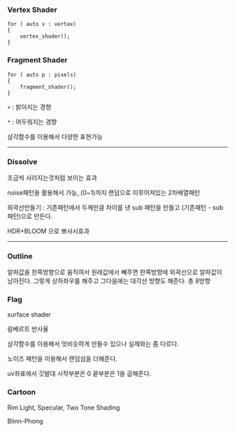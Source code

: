 ### Vertex Shader

```
for ( auto v : vertax)
{
    vertex_shader();
}
```

### Fragment Shader

```
for ( auto p : pixels)
{
    fragment_shader();
}
```

`+` : 밝아지는 경향

`*` : 어두워지는 경향

삼각함수를 이용해서 다양한 표현가능

-----------------------------

### Dissolve

조금씩 사라지는것처럼 보이는 효과

noise패턴을 활용해서 가능, (0~1)까지 랜덤으로 이루어져있는 2차배열패턴

외곽선만들기 : 기존패턴에서 두께만큼 차이를 낸 sub 패턴을 만들고 (기존패턴 - sub패턴)으로 만든다.

HDR+BLOOM 으로 뽀샤시효과

----------------------------

### Outline

알파값을 한쪽방향으로 움직여서 원래값에서 빼주면 한쪽방향에 외곽선으로 알파값이 남아진다.
그렇게 상하좌우를 해주고 그다음에는 대각선 방향도 해준다. 총 8방향

### Flag

surface shader

람베르트 반사율

삼각함수를 이용해서 엇비슷하게 만들수 있으나 실제와는 좀 다르다.

노이즈 패턴을 이용해서 랜덤섬을 더해준다.

uv좌표에서 깃발대 시작부분은 0 끝부분은 1을 곱해준다.

### Cartoon

Rim Light, Specular, Two Tone Shading

Blinn-Phong